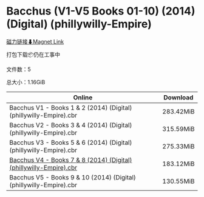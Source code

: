 # Bacchus (V1-V5 Books 01-10) (2014) (Digital) (phillywilly-Empire)

[磁力链接⬇Magnet Link](magnet:?xt=urn:btih:73ce98f1225193a9e0ef5759098d3a82c777269b&dn=Bacchus%20%28V1-V5%20Books%2001-10%29%20%282014%29%20%28Digital%29%20%28phillywilly-Empire%29)

打包下载📦仍在工事中

文件数：5

总大小：1.16GiB

Online | Download
--- | ---
Bacchus V1 - Books 1 & 2 (2014) (Digital) (phillywilly-Empire).cbr | 283.42MiB
Bacchus V2 - Books 3 & 4 (2014) (Digital) (phillywilly-Empire).cbr | 315.59MiB
Bacchus V3 - Books 5 & 6 (2014) (Digital) (phillywilly-Empire).cbr | 275.33MiB
[Bacchus V4 - Books 7 & 8 (2014) (Digital) (phillywilly-Empire).cbr](https://github.com/alicewish/markdown/blob/master/comic/Bacchus-V4-Books-7-8-2014-Digital-phillywilly-Empire-cbr.md) | 183.12MiB
Bacchus V5 - Books 9 & 10 (2014) (Digital) (phillywilly-Empire).cbr | 130.55MiB